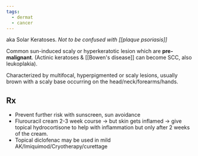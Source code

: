 ```yaml
---
tags:
  - dermat
  - cancer
---
```

aka Solar Keratoses.
*Not to be confused with [[plaque psoriasis]]*

Common sun-induced scaly or hyperkeratotic lesion which are **pre-malignant**. (Actinic keratoses & [[Bowen's disease]] can become SCC, also leukoplakia).

Characterized by multifocal, hyperpigmented or scaly lesions, usually brown with a scaly base occurring on the head/neck/forearms/hands.

## Rx
- Prevent further risk with sunscreen, sun avoidance
- Flurouracil cream 2-3 week course -> but skin gets inflamed -> give topical hydrocortisone to help with inflammation but only after 2 weeks of the cream.
- Topical diclofenac may be used in mild AK/Imiquimod/Cryotherapy/curettage

